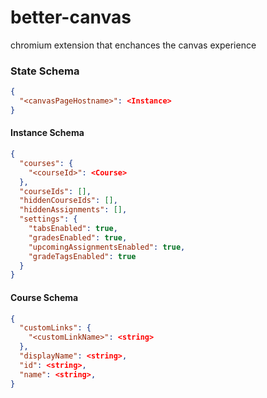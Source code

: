 # better-canvas

chromium extension that enchances the canvas experience

### State Schema

```json
{
  "<canvasPageHostname>": <Instance>
}
```

#### Instance Schema

```json
{
  "courses": {
    "<courseId>": <Course>
  },
  "courseIds": [],
  "hiddenCourseIds": [],
  "hiddenAssignments": [],
  "settings": {
    "tabsEnabled": true,
    "gradesEnabled": true,
    "upcomingAssignmentsEnabled": true,
    "gradeTagsEnabled": true
  }
}
```

#### Course Schema

```json
{
  "customLinks": {
    "<customLinkName>": <string>
  },
  "displayName": <string>,
  "id": <string>,
  "name": <string>,
}
```
